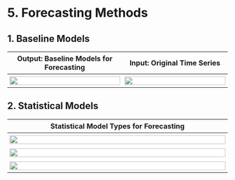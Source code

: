 # 5. Forecasting Methods

## 1. Baseline Models

<style>
    table.custom-table {
        max-width: 1000px;
        width: 100%;
        margin: 0 auto; /* centers the table on the page */
    }

    table.custom-table td {
        background-color: #fff;
    }
    
    table.custom-table th, table.custom-table td {
        text-align: center;
        vertical-align: middle;
        padding: 5px;
        width: 500px; /* distribute the total width equally among three columns */
    }

    table.custom-table img {
        width: 100%;
        display: block; /* removes any gap under the image */
    }
</style>


<table class="custom-table">
    <thead>
        <tr>
            <th>Output: Baseline Models for Forecasting</th>
            <th>Input: Original Time Series</th>
        </tr>
    </thead>
    <tbody>
        <tr>
            <td>
                <img src="src/01_output.png">
            </td>
            <td>
                <img src="src/01_input.png">
            </td>
        </tr>
    </tbody>
</table>

## 2. Statistical Models

<style>
    table.custom-table {
        max-width: 600px;
        width: 100%;
        margin: 0 auto; /* centers the table on the page */
    }

    table.custom-table td {
        background-color: #fff;
    }
    
    table.custom-table th, table.custom-table td {
        text-align: center;
        vertical-align: middle;
        padding: 5px;
        width: 600px; /* distribute the total width equally among three columns */
    }

    table.custom-table img {
        width: 100%;
        display: block; /* removes any gap under the image */
    }
</style>


<table class="custom-table">
    <thead>
        <tr>
            <th>Statistical Model Types for Forecasting</th>
        </tr>
    </thead>
    <tbody>
        <tr>
            <td>
                <img src="src/02_output_1.png">
            </td>
        </tr>
        <tr>
            <td>
                <img src="src/02_output_2.png">
            </td>
        </tr>
        <tr>
            <td>
                <img src="src/02_output_3.png">
            </td>
        </tr>
    </tbody>
</table>
